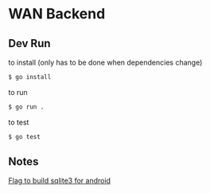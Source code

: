 <!-- markdownlint-disable MD014 -->
# WAN Backend

## Dev Run

to install (only has to be done when dependencies change)

```bash
$ go install
```

to run

```bash
$ go run .
```

to test

```bash
$ go test
```

## Notes

[Flag to build sqlite3 for android](https://github.com/mattn/go-sqlite3#android)
